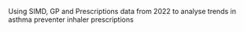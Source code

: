 Using SIMD, GP and Prescriptions data from 2022 to analyse trends in asthma preventer inhaler prescriptions 

